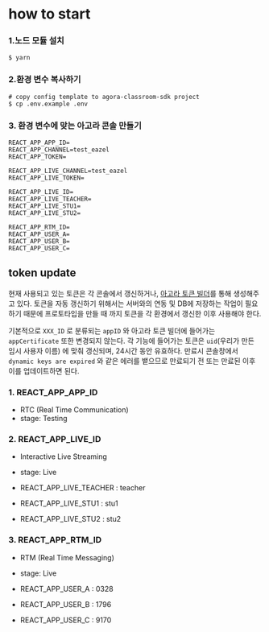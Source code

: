 # how to start

### 1.노드 모듈 설치
```
$ yarn
```

### 2.환경 변수 복사하기

```
# copy config template to agora-classroom-sdk project
$ cp .env.example .env
```

### 3. 환경 변수에 맞는 아고라 콘솔 만들기

```
REACT_APP_APP_ID=
REACT_APP_CHANNEL=test_eazel
REACT_APP_TOKEN=

REACT_APP_LIVE_CHANNEL=test_eazel
REACT_APP_LIVE_TOKEN=

REACT_APP_LIVE_ID=
REACT_APP_LIVE_TEACHER=
REACT_APP_LIVE_STU1=
REACT_APP_LIVE_STU2=

REACT_APP_RTM_ID=
REACT_APP_USER_A=
REACT_APP_USER_B=
REACT_APP_USER_C=
```

## token update

현재 사용되고 있는 토큰은 각 콘솔에서 갱신하거나, [아고라 토큰 빌더](https://webdemo.agora.io/token-builder/)를 통해 생성해주고 있다. 토큰을 자동 갱신하기 위해서는 서버와의 연동 및 DB에 저장하는 작업이 필요하기 때문에 프로토타입을 만들 때 까지 토큰을 각 환경에서 갱신한 이후 사용해야 한다.

기본적으로 `XXX_ID` 로 분류되는 `appID` 와 아고라 토큰 빌더에 들어가는 `appCertificate` 또한 변경되지 않는다. 각 기능에 들어가는 토큰은 `uid`(우리가 만든 임시 사용자 이름) 에 맞춰 갱신되며, 24시간 동안 유효하다. 만료시 콘솔창에서 `dynamic keys are expired` 와 같은 에러를 뱉으므로 만료되기 전 또는 만료된 이후 이를 업데이트하면 된다.

### 1. REACT_APP_APP_ID

- RTC (Real Time Communication)
- stage: Testing

### 2. REACT_APP_LIVE_ID

- Interactive Live Streaming
- stage: Live

- REACT_APP_LIVE_TEACHER : teacher
- REACT_APP_LIVE_STU1 : stu1
- REACT_APP_LIVE_STU2 : stu2


### 3. REACT_APP_RTM_ID

- RTM (Real Time Messaging)
- stage: Live

- REACT_APP_USER_A : 0328
- REACT_APP_USER_B : 1796
- REACT_APP_USER_C : 9170